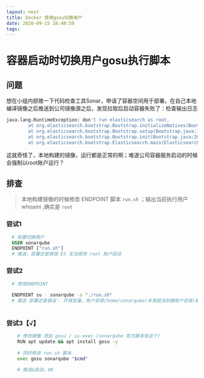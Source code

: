 ```yaml
---
layout: next
title: Docker 使用gosu切换用户
date: 2020-09-15 16:40:59
tags:
---
```

# 容器启动时切换用户gosu执行脚本

## 问题
想在小组内部推一下代码检查工具Sonar，申请了容器空间用于部署。在自己本地编译镜像之后推送到公司镜像源之后，发现拉取后启动容器失败了：检查输出日志
```bash
java.lang.RuntimeException: don't run elasticsearch as root.
        at org.elasticsearch.bootstrap.Bootstrap.initializeNatives(Bootstrap.java:94)
        at org.elasticsearch.bootstrap.Bootstrap.setup(Bootstrap.java:160)
        at org.elasticsearch.bootstrap.Bootstrap.init(Bootstrap.java:286)
        at org.elasticsearch.bootstrap.Elasticsearch.main(Elasticsearch.java:35)
```
这就奇怪了，本地构建的镜像，运行都是正常的啊；难道公司容器服务启动的时候会强制以root账户运行？

## 排查
> 本地构建镜像的时候修改 ENDPOINT 脚本 `run.sh` ；输出当前执行用户 whoami ;确实是  `root`

### 尝试1
```Dockerfile
  # 前置切换用户
  USER sonarqube
  ENDPOINT ["run.sh"]
  # 推送，部署还是报错 ES 无法使用 root 账户启动
```

### 尝试2

```bash
  # 修改ENDPOINT
  
  ENDPOINT su - sonarqube -s "./run.sh"
  # 推送 部署还是错误： 环境变量，账户目录/home/sonarqube(本来就没创建账户目录)都找不到了
   
```

### 尝试3【√】
```bash
    # 修改镜像 添加 gosu / su-exec (sonarqube 官方脚本有这个)
    RUN apt update && apt install gosu -y
    
    # 同时修改 run.sh 脚本
    exec gosu sonarqube "$cmd"
    
    # 推送&启动，OK
    
```
